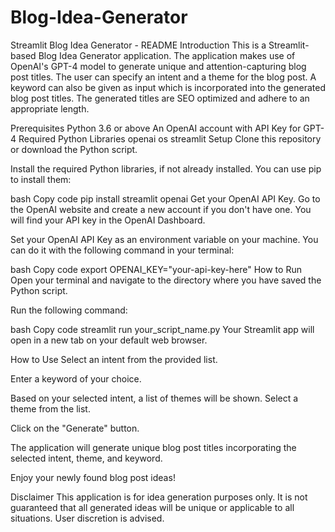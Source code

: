 # Blog-Idea-Generator

Streamlit Blog Idea Generator - README
Introduction
This is a Streamlit-based Blog Idea Generator application. The application makes use of OpenAI's GPT-4 model to generate unique and attention-capturing blog post titles. The user can specify an intent and a theme for the blog post. A keyword can also be given as input which is incorporated into the generated blog post titles. The generated titles are SEO optimized and adhere to an appropriate length.

Prerequisites
Python 3.6 or above
An OpenAI account with API Key for GPT-4
Required Python Libraries
openai
os
streamlit
Setup
Clone this repository or download the Python script.

Install the required Python libraries, if not already installed. You can use pip to install them:

bash
Copy code
pip install streamlit openai
Get your OpenAI API Key. Go to the OpenAI website and create a new account if you don't have one. You will find your API key in the OpenAI Dashboard.

Set your OpenAI API Key as an environment variable on your machine. You can do it with the following command in your terminal:

bash
Copy code
export OPENAI_KEY="your-api-key-here"
How to Run
Open your terminal and navigate to the directory where you have saved the Python script.

Run the following command:

bash
Copy code
streamlit run your_script_name.py
Your Streamlit app will open in a new tab on your default web browser.

How to Use
Select an intent from the provided list.

Enter a keyword of your choice.

Based on your selected intent, a list of themes will be shown. Select a theme from the list.

Click on the "Generate" button.

The application will generate unique blog post titles incorporating the selected intent, theme, and keyword.

Enjoy your newly found blog post ideas!

Disclaimer
This application is for idea generation purposes only. It is not guaranteed that all generated ideas will be unique or applicable to all situations. User discretion is advised.
